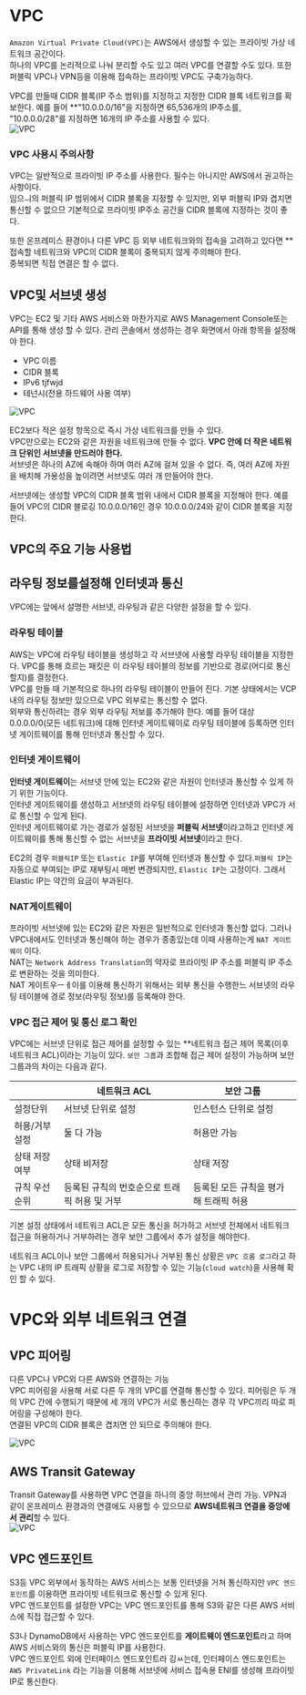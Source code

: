 # VPC

`Amazon Virtual Private Cloud(VPC)`는 AWS에서 생성할 수 있는 프라이빗 가상 네트워크 공간이다.  
하나의 VPC를 논리적으로 나눠 분리할 수도 있고 여러 VPC를 연결할 수도 있다. 또한 퍼블릭 VPC나 VPN등을 이용해 접속하는 프라이빗 VPC도 구축가능하다.  

VPC를 만들때 CIDR 블록(IP 주소 범위)를 지정하고 지정한 CIDR 블록 네트워크를 확보한다. 
예를 들어 **"10.0.0.0/16"을 지정하면 65,536개의 IP주소를, "10.0.0.0/28"를 지정하면 16개의 IP 주소를 사용할 수 있다.  
![VPC](images/4.png)

### VPC 사용시 주의사항
VPC는 일반적으로 프라이빗 IP 주소를 사용한다. 필수는 아니지만 AWS에서 권고하는 사항이다.  
임으ㅢ의 퍼블릭 IP 범위에서 CIDR 블록을 지정할 수 있지만, 외부 퍼블릭 IP와 겹치면통신할 수 없으므 기본적으로 프라이빗 IP주소 공간을 CIDR 블록에 지정하는 것이 좋다.  

또한 온프레미스 환경이나 다른 VPC 등 외부 네트워크와의 접속을 고려하고 있다면 **접속할 네트워크와 VPC의 CIDR 블록이 중복되지 않게 주의해야 한다.  
중복되면 직접 연결은 할 수 없다.  

## VPC및 서브넷 생성
VPC는 EC2 및 기타 AWS 서비스와 마찬가지로 AWS Management Console또는 API를 통해 생성 할 수 있다. 관리 콘솔에서 생성하는 경우 화면에서 아래 항목을 설정해야 한다. 
- VPC 이름
- CIDR 블록
- IPv6 tjfwjd
- 테넌시(전용 하드웨어 사용 여부)

![VPC](images/5.png)  

EC2보다 적은 설정 항목으로 즉시 가상 네트워크를 만들 수 있다.   
VPC만으로는 EC2와 같은 자원을 네트워크에 만들 수 없다. **VPC 안에 더 작은 네트워크 단위인 서브넷을 만드러야 한다.**   
서브넷은 하나의 AZ에 속해야 하며 여러 AZ에 걸쳐 있을 수 없다. 즉, 여러 AZ에 자원을 배치해 가용성을 높이려면 서브넷도 여러 개 만들어야 한다.   

서브넷에는 생성할 VPC의 CIDR 블록 범위 내에서 CIDR 블록을 지정해야 한다. 예를 들어 VPC의 CIDR 블로깅 10.0.0.0/16인 경우 10.0.0.0/24와 같이 CIDR 블록을 지정한다.  

## VPC의 주요 기능 사용법

## 라우팅 정보를설정해 인터넷과 통신
VPC에는 앞에서 설명한 서브넷, 라우팅과 같은 다양한 설정을 할 수 있다.  

### 라우팅 테이블
AWS는 VPC에 라우팅 테이블을 생성하고 각 서브넷에 사용할 라우팅 테이블을 지정한다. VPC를 통해 흐르는 패킷은 이 라우팅 테이블의 정보를 기반으로 경로(어디로 통신할지)를 결정한다.    
VPC를 만들 때 기본적으로 하나의 라우팅 테이블이 만들어 진다. 기본 상태에서는 VCP 내의 라우팅 정보만 있으므로 VPC 외부로는 통신할 수 없다.    
외부와 통신하려는 경우 외부 라우팅 저보를 추가해야 한다. 예를 들어 대상 0.0.0.0/0(모든 네트워크)에 대해 인터넷 게이트웨이로 라우팅 테이블에 등록하면 인터넷 게이트웨이를 통해 인터넷과 통신할 수 있다.   

### 인터넷 게이트웨이
**인터넷 게이트웨이**는 서브넷 안에 있는 EC2와 같은 자원이 인터넷과 통신할 수 있게 하기 위한 기능이다.  
인터넷 게이트웨이를 생성하고 서브넷의 라우팅 테이블에 설정하면 인터넷과 VPC가 서로 통신할 수 있게 된다.    
인터넷 게이트웨이로 가는 경로가 설정된 서브넷을 **퍼블릭 서브넷**이라고하고 인터넷 게이트웨이를 통해 통신할 수 없는 서브넷을 **프라이빗 서브넷**이라고 한다.  

EC2의 경우 `퍼블릭IP` 또는 `Elastic IP`를 부여해 인터넷과 통신할 수 있다.`퍼블릭 IP`는 자동으로 부여되는 IP로 재부팅시 매번 변경되지만, `Elastic IP`는 고정이다. 그래서 Elastic IP는 약간의 요금이 부과된다.  



### NAT게이트웨이 
프라이빗 서브넷에 있는 EC2와 같은 자원은 일반적으로 인터넷과 통신할 없다. 그러나 VPC내에서도 인터넷과 통신해야 하는 경우가 종종있는데 이때 사용하는게 `NAT 게이트웨이` 이다.   
NAT는 `Network Address Translation`의 약자로 프라이빗 IP 주소를 퍼블릭 IP 주소로 변환하는 것을 의미한다.  
NAT 게이트우ㅡㅔ이를 이용해 통신하기 위해서는 외부 통신을 수행한느 서브넷의 라우팅 테이블에 경로 정보(라우팅 정보)를 등록해야 한다.  

### VPC 접근 제어 및 통신 로그 확인
VPC에는 서브넷 단위로 접근 제어를 설정할 수 있는 **네트워크 접근 제어 목록(이후 네트워크 ACL)이라는 기능이 있다. `보안 그룹`과 조합해 접근 제어 설정이 가능하며 보안 그룹과의 차이는 다음과 같다. 

||네트워크 ACL|보안 그룹|
|---|---|---|
설정단위|서브넷 단위로 설정|인스턴스 단위로 설정|
|허용/거부 설정|둘 다 가능|허용만 가능|
|상태 저장 여부|상태 비저장|상태 저장|
|규칙 우선 순위|등록된 규칙의 번호순으로 트래픽 허용 및 거부|등록된 모든 규칙을 평가해 트래픽 허용|
기본 설정 상태에서 네트워크 ACL은 모든 통신을 허가하고 서브넷 전체에서 네트워크 접근을 허용하거나 거부하려는 경우 보안 그룹에서 추가 설정을 해야한다.      

네트워크 ACL이나 보안 그룹에서 허용되거나 거부된 통신 상황은 `VPC 흐름 로그`라고 하는 VPC 내의 IP 트래픽 상황을 로그로 저장할 수 있는 기능(`cloud watch`)을 사용해 확인 할 수 있다.

# VPC와 외부 네트워크 연결
## VPC 피어링
다른 VPC나 VPC외 다른 AWS와 연결하는 기능  
VPC 피어링을 사용해 서로 다른 두 개의 VPC를 연결해 통신할 수 있다.  피어링은 두 개의 VPC 간에 수행되기 때문에 세 개의 VPC가 서로 통신하는 경우 각 VPC끼리 따로 피어링을 구성해야 한다.    
연결된 VPC의 CIDR 블록은 겹치면 안 되므로 주의해야 한다.   

![VPC](images/6.png)  
## AWS Transit Gateway
Transit Gateway를 사용하면 VPC 연결을 하나의 중앙 허브에서 관리 가능. VPN과 같이 온프레미스 환경과의 연결에도 사용할 수 있으므로 **AWS네트워크 연결을 중앙에서 관리**할 수 있다.  
![VPC](images/7.png)  

## VPC 엔드포인트
S3등 VPC 외부에서 동작하는 AWS 서비스는 보통 인터넷을 거쳐 통신하지만 `VPC 엔드포인트`를 이용하면 프라이빗 네트워크로 통신할 수 있게 된다.  
VPC 엔드포인트를 설정한 VPC는 VPC 엔드포인트를 통해 S3와 같은 다른 AWS 서비스에 직접 접근할 수 있다.  

S3나 DynamoDB에서 사용하는 VPC 엔드포인트를 **게이트웨이 엔드포인트**라고 하며 AWS 서비스와의 통신은 퍼블릭 IP를 사용한다.   
VPC 엔드포인트 외에 인터페이스 엔드포인트라 깅ㅆ는데, 인터페이스 엔드포인트는 `AWS PrivateLink` 라는 기능을 이용해 서브넷에 서비스 접속용 ENI를 생성해 프라이빗 IP로 통신한다.



